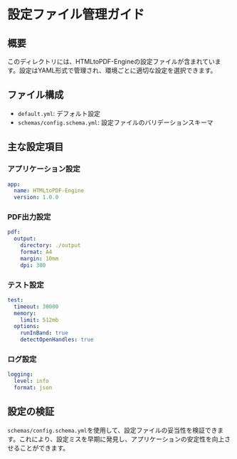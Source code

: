 # 設定ファイル管理ガイド

## 概要

このディレクトリには、HTMLtoPDF-Engineの設定ファイルが含まれています。設定はYAML形式で管理され、環境ごとに適切な設定を選択できます。

## ファイル構成

- `default.yml`: デフォルト設定
- `schemas/config.schema.yml`: 設定ファイルのバリデーションスキーマ

## 主な設定項目

### アプリケーション設定

```yaml
app:
  name: HTMLtoPDF-Engine
  version: 1.0.0
```

### PDF出力設定

```yaml
pdf:
  output:
    directory: ./output
    format: A4
    margin: 10mm
    dpi: 300
```

### テスト設定

```yaml
test:
  timeout: 30000
  memory:
    limit: 512mb
  options:
    runInBand: true
    detectOpenHandles: true
```

### ログ設定

```yaml
logging:
  level: info
  format: json
```

## 設定の検証

`schemas/config.schema.yml`を使用して、設定ファイルの妥当性を検証できます。これにより、設定ミスを早期に発見し、アプリケーションの安定性を向上させることができます。
